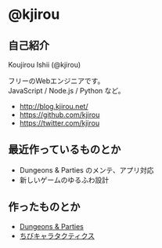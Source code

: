 # @kjirou

## 自己紹介

Koujirou Ishii (@kjirou)

フリーのWebエンジニアです。  
JavaScript / Node.js / Python など。

- http://blog.kjirou.net/
- https://github.com/kjirou
- https://twitter.com/kjirou


## 最近作っているものとか

- Dungeons & Parties のメンテ、アプリ対応
- 新しいゲームのゆるふわ設計


## 作ったものとか

- [Dungeons & Parties](http://dap.intergames.jp/)
- [ちびキャラタクティクス](http://ct.intergames.jp/)
